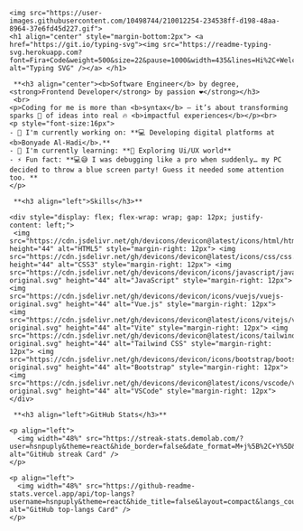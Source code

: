     <img src="https://user-images.githubusercontent.com/10498744/210012254-234538ff-d198-48aa-8964-37e6fd45d227.gif">
    <h1 align="center" style="margin-bottom:2px"> <a href="https://git.io/typing-svg"><img src="https://readme-typing-svg.herokuapp.com?font=Fira+Code&weight=500&size=22&pause=1000&width=435&lines=Hi%2C+Welcome+to+My+Github+%F0%9F%91%8B" alt="Typing SVG" /></a> </h1>
    
     **<h3 align="center"><b>Software Engineer</b> by degree, <strong>Frontend Developer</strong> by passion ❤️</strong></h3>
     <br>
    <p>Coding for me is more than <b>syntax</b> — it’s about transforming sparks 🌟 of ideas into real 🔥 <b>impactful experiences</b></p><br>
    <p style="font-size:16px"> 
    - 💼 I'm currently working on: **💻 Developing digital platforms at <b>Bonyade Al-Hadi</b>.**
    - 🌱 I'm currently learning: **🎨 Exploring Ui/UX world**
    - ⚡ Fun fact: **💻😅 I was debugging like a pro when suddenly… my PC decided to throw a blue screen party! Guess it needed some attention too. **
    </p>
    
     **<h3 align="left">Skills</h3>**
    
    <div style="display: flex; flex-wrap: wrap; gap: 12px; justify-content: left;">
     <img src="https://cdn.jsdelivr.net/gh/devicons/devicon@latest/icons/html/html.svg" height="44" alt="HTML5" style="margin-right: 12px"> <img src="https://cdn.jsdelivr.net/gh/devicons/devicon@latest/icons/css/css.svg" height="44" alt="CSS3" style="margin-right: 12px"> <img src="https://cdn.jsdelivr.net/gh/devicons/devicon/icons/javascript/javascript-original.svg" height="44" alt="JavaScript" style="margin-right: 12px"> <img src="https://cdn.jsdelivr.net/gh/devicons/devicon/icons/vuejs/vuejs-original.svg" height="44" alt="Vue.js" style="margin-right: 12px"> <img src="https://cdn.jsdelivr.net/gh/devicons/devicon@latest/icons/vitejs/vitejs-original.svg" height="44" alt="Vite" style="margin-right: 12px"> <img src="https://cdn.jsdelivr.net/gh/devicons/devicon@latest/icons/tailwindcss/tailwindcss-original.svg" height="44" alt="Tailwind CSS" style="margin-right: 12px"> <img src="https://cdn.jsdelivr.net/gh/devicons/devicon/icons/bootstrap/bootstrap-original.svg" height="44" alt="Bootstrap" style="margin-right: 12px"> <img src="https://cdn.jsdelivr.net/gh/devicons/devicon@latest/icons/vscode/vscode-original.svg" height="44" alt="VSCode" style="margin-right: 12px"></div>
    
     **<h3 align="left">GitHub Stats</h3>**
    
    <p align="left">
      <img width="48%" src="https://streak-stats.demolab.com/?user=hsnpuply&theme=react&hide_border=false&date_format=M+j%5B%2C+Y%5D&mode=daily&hide_total_contributions=false&hide_current_streak=false&hide_longest_streak=false&card_height=200" alt="GitHub streak Card" />
    </p>
    
    <p align="left">
      <img width="48%" src="https://github-readme-stats.vercel.app/api/top-langs?username=hsnpuply&theme=react&hide_title=false&layout=compact&langs_count=6&hide_progress=false&card_width=400" alt="GitHub top-langs Card" />
    </p>
